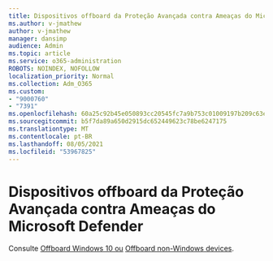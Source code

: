 ```yaml
---
title: Dispositivos offboard da Proteção Avançada contra Ameaças do Microsoft Defender
ms.author: v-jmathew
author: v-jmathew
manager: dansimp
audience: Admin
ms.topic: article
ms.service: o365-administration
ROBOTS: NOINDEX, NOFOLLOW
localization_priority: Normal
ms.collection: Adm_O365
ms.custom:
- "9000760"
- "7391"
ms.openlocfilehash: 60a25c92b45e050893cc20545fc7a9b753c01009197b209c63e3bc56accf1e04
ms.sourcegitcommit: b5f7da89a650d2915dc652449623c78be6247175
ms.translationtype: MT
ms.contentlocale: pt-BR
ms.lasthandoff: 08/05/2021
ms.locfileid: "53967825"
---
```

# <a name="offboard-devices-from-microsoft-defender-advanced-threat-protection"></a>Dispositivos offboard da Proteção Avançada contra Ameaças do Microsoft Defender

Consulte [Offboard Windows 10 ou](https://go.microsoft.com/fwlink/?linkid=2143629) [Offboard non-Windows devices](https://go.microsoft.com/fwlink/?linkid=2143630).
